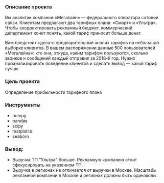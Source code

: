 ### Описание проекта
Вы аналитик компании «Мегалайн» — федерального оператора сотовой связи. Клиентам предлагают два тарифных плана: «Смарт» и «Ультра». Чтобы скорректировать рекламный бюджет, коммерческий департамент хочет понять, какой тариф приносит больше денег.

Вам предстоит сделать предварительный анализ тарифов на небольшой выборке клиентов. В вашем распоряжении данные 500 пользователей «Мегалайна»: кто они, откуда, каким тарифом пользуются, сколько звонков и сообщений каждый отправил за 2018-й год. Нужно проанализировать поведение клиентов и сделать вывод — какой тариф лучше.

### Цель проекта
Определение прибыльности тарифного плана

### Инструменты
* numpy
* pandas
* scipy
* matplotlib 
* seaborn

### Вывод:
* Выручка ТП "Ультра" больше. Рекламную компанию стоит сфокусировать на указанном ТП.
* Выручка в регионах не отличается от выручки в Москве. Масштабы рекламной компании в Москве и регионах должны быть одинаковы.
